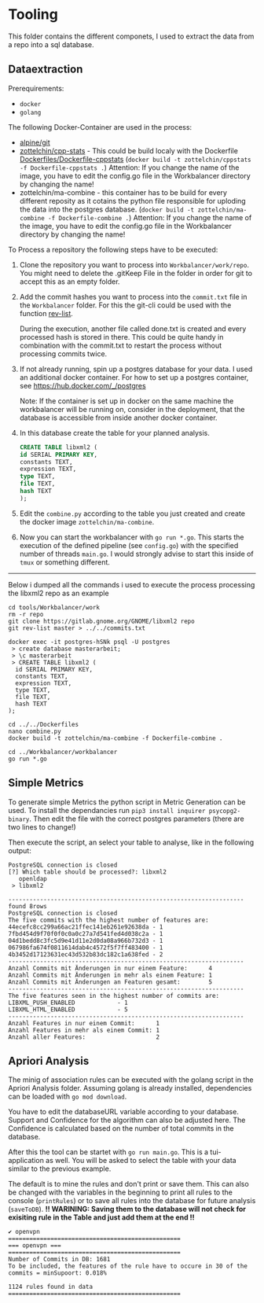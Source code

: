 # Tooling

This folder contains the different componets, I used to extract the data from a repo into a sql database.

## Dataextraction

Prerequirements:
- `docker`
- `golang`

The following Docker-Container are used in the process:
- [alpine/git](https://hub.docker.com/r/alpine/git)
- [zottelchin/cpp-stats](https://hub.docker.com/r/zottelchin/cppstats) - This could be build localy with the Dockerfile [Dockerfiles/Dockerfile-cppstats](Dockerfiles/Dockerfile-cppstats) (`docker build -t zottelchin/cppstats -f Dockerfile-cppstats .`) Attention: If you change the name of the image, you have to edit the config.go file in the Workbalancer directory by changing the name!
- zottelchin/ma-combine - this container has to be build for every different reposity as it cotains the python file responsible for uploding the data into the postgres database. 
  (`docker build -t zottelchin/ma-combine -f Dockerfile-combine .`) Attention: If you change the name of the image, you have to edit the config.go file in the Workbalancer directory by changing the name!

To Process a repository the following steps have to be executed:

1. Clone the repository you want to process into `Workbalancer/work/repo`. You might need to delete the .gitKeep File in the folder in order for git to accept this as an empty folder.
2. Add the commit hashes you want to process into the `commit.txt` file in the `Workbalancer` folder. For this the git-cli could be used with the function [rev-list](https://git-scm.com/docs/git-rev-list). 
   
    During the execution, another file called done.txt is created and every processed hash is stored in there. This could be quite handy in combination with the commit.txt to restart the process without processing commits twice.

3. If not already running, spin up a postgres database for your data. I used an additional docker container. For how to set up a postgres container, see https://hub.docker.com/_/postgres
   
   Note: If the container is set up in docker on the same machine the workbalancer will be running on, consider in the deployment, that the database is accessible from inside another docker container.
4. In this database create the table for your planned analysis. 
    ```sql
    CREATE TABLE libxml2 (
    id SERIAL PRIMARY KEY,
    constants TEXT,
    expression TEXT,
    type TEXT,
    file TEXT,
    hash TEXT
    );
    ```
5. Edit the `combine.py` according to the table you just created and create the docker image `zottelchin/ma-combine`. 

6. Now you can start the workbalancer with `go run *.go`.
    This starts the execution of the defined pipeline (see `config.go`) with the specified number of threads `main.go`.
    I would strongly advise to start this inside of `tmux` or something different. 

   

-----
Below i dumped all the commands i used to execute the process processing the libxml2 repo as an example

```
cd tools/Workbalancer/work
rm -r repo
git clone https://gitlab.gnome.org/GNOME/libxml2 repo
git rev-list master > ../../commits.txt

docker exec -it postgres-hSNk psql -U postgres
 > create database masterarbeit;
 > \c masterarbeit
 > CREATE TABLE libxml2 (
  id SERIAL PRIMARY KEY,
  constants TEXT,
  expression TEXT,
  type TEXT,
  file TEXT,
  hash TEXT
);

cd ../../Dockerfiles
nano combine.py
docker build -t zottelchin/ma-combine -f Dockerfile-combine .

cd ../Workbalancer/workbalancer
go run *.go
```

## Simple Metrics
To generate simple Metrics the python script in Metric Generation can be used. To install the dependancies run `pip3 install inquirer psycopg2-binary`. Then edit the file with the correct postgres parameters (there are two lines to change!)

Then execute the script, an select your table to analyse, like in the following output:

```
PostgreSQL connection is closed
[?] Which table should be processed?: libxml2
   openldap
 > libxml2

-------------------------------------------------------------------
found 8rows
PostgreSQL connection is closed
The five commits with the highest number of features are:
44ecefc8cc299a66ac21ffec141eb261e92638da - 1
7fbd454d9f70f0f0c0a0c27a7d541fed4d038c2a - 1
04d1bedd8c3fc5d9e41d11e2d0da08a966b732d3 - 1
067986fa674f0811614dab4c4572f5f7ff483400 - 1
4b3452d17123631ec43d532b83dc182c1a638fed - 2
-------------------------------------------------------------------
Anzahl Commits mit Änderungen in nur einem Feature:      4
Anzahl Commits mit Änderungen in mehr als einem Feature: 1
Anzahl Commits mit Änderungen an Featuren gesamt:        5
-------------------------------------------------------------------
The five features seen in the highest number of commits are:
LIBXML_PUSH_ENABLED            - 1
LIBXML_HTML_ENABLED            - 5
-------------------------------------------------------------------
Anzahl Features in nur einem Commit:      1
Anzahl Features in mehr als einem Commit: 1
Anzahl aller Features:                    2

```


## Apriori Analysis
The minig of association rules can be executed with the golang script in the Apriori Analysis folder. 
Assuming golang is already installed, dependencies can be loaded with `go mod download`. 

You have to edit the databaseURL variable according to your database. Support and Confidence for the algorithm can also be adjusted here. The Confidence is calculated based on the number of total commits in the database.

After this the tool can be startet with `go run main.go`. This is a tui-application as well. You will be asked to select the table with your data similar to the previous example.

The default is to mine the rules and don't print or save them. This can also be changed with the variables in the beginning to print all rules to the console (`printRules`) or to save all rules into the database for future analysis (`saveToDB`). 
**!! WARINING: Saving them to the database will not check for exisiting rule in the Table and just add them at the end !!**

```
✔ openvpn
=================================================
=== openvpn ===
=================================================
Number of Commits in DB: 1681
To be included, the features of the rule have to occure in 30 of the commits = minSupoort: 0.018%

1124 rules found in data
=================================================
```

